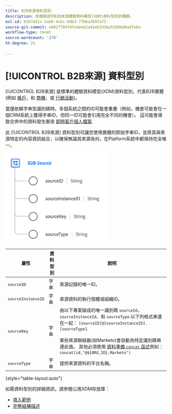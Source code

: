 ```yaml
---
title: B2B來源資料型別
description: 本檔案提供B2B來源體驗資料模型(XDM)資料型別的概觀。
exl-id: 01b7d41c-1ab6-4cbc-b9b3-77b6af69faf3
source-git-commit: e602f78470fe4eeb2a42e6333ba52096d8a9fe8a
workflow-type: tm+mt
source-wordcount: '270'
ht-degree: 2%

---
```


# [!UICONTROL B2B來源] 資料型別

[!UICONTROL B2B來源] 是標準的體驗資料模型(XDM)資料型別，代表B2B實體(例如 [帳戶](../classes/b2b/business-account.md)，和 [商機](../classes/b2b/business-opportunity.md)，或 [行銷活動](../classes/b2b/business-campaign.md))。

當僅依賴字串型識別碼時，多個系統之間的ID可能會重疊（例如，機會可能會在一個CRM系統上獲得字串ID，但同一ID可能會引用完全不同的機會）。 這可能會導致合併中的資料發生衝突 [即時客戶個人檔案](../../profile/home.md).

此 [!UICONTROL B2B來源] 資料型別可讓您使用實體的原始字串ID，並將其與來源特定的內容資訊結合，以確保無論其來源為何，在Platform系統中都保持完全唯一。

![B2B來源結構](../images/data-types/b2b-source.png)

| 屬性 | 資料型別 | 說明 |
| --- | --- | --- |
| `sourceID` | 字串 | 來源記錄的唯一ID。 |
| `sourceInstanceID` | 字串 | 來源資料的執行個體或組織ID。 |
| `sourceKey` | 字串 | 由以下專案組成的唯一識別碼 `sourceId`， `sourceInstanceId`、和 `sourceType` 以下列格式串連在一起： `[sourceID]@[sourceInstanceID].[sourceType]`.<br><br>某些來源聯結器(如Marketo)會自動為特定識別碼串連此值。 其他必須使用 [資料準備 `concat` 函式](../../data-prep/functions.md#string)例如： `concat(id,"@${ORG_ID}.Marketo")` |
| `sourceType` | 字串 | 提供來源資料的平台名稱。 |

{style="table-layout:auto"}

如需資料型別的詳細資訊，請參閱公用XDM存放庫：

* [填入範例](https://github.com/adobe/xdm/blob/master/components/datatypes/b2b/b2b-source.example.1.json)
* [完整結構描述](https://github.com/adobe/xdm/blob/master/components/datatypes/b2b/b2b-source.schema.json)
